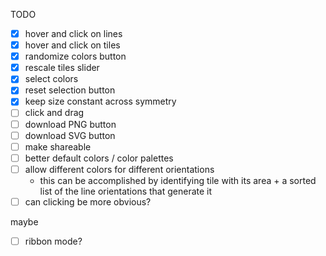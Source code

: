 TODO

- [x] hover and click on lines
- [x] hover and click on tiles
- [x] randomize colors button
- [x] rescale tiles slider
- [x] select colors
- [x] reset selection button
- [x] keep size constant across symmetry
- [ ] click and drag
- [ ] download PNG button
- [ ] download SVG button
- [ ] make shareable
- [ ] better default colors / color palettes
- [ ] allow different colors for different orientations
	- this can be accomplished by identifying tile with its area + a sorted list of the line orientations that generate it
- [ ] can clicking be more obvious?

maybe
- [ ] ribbon mode?
